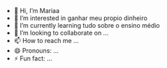 - 👋 Hi, I’m Mariaa
- 👀 I’m interested in ganhar meu propio dinheiro
- 🌱 I’m currently learning tudo sobre o ensino médio
- 💞️ I’m looking to collaborate on ...
- 📫 How to reach me ...
- 😄 Pronouns: ...
- ⚡ Fun fact: ...

<!---
vicctoria727/vicctoria727 is a ✨ special ✨ repository because its `README.md` (this file) appears on your GitHub profile.
You can click the Preview link to take a look at your changes.
--->
